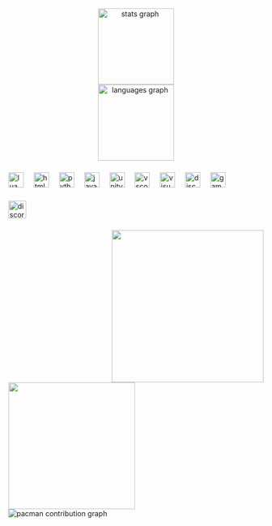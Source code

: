 <h2 align="left"></h2>

###

<div align="center">
  <img src="https://github-readme-stats.vercel.app/api?username=Haruv76&hide_title=false&hide_rank=false&show_icons=true&include_all_commits=true&count_private=true&disable_animations=false&theme=dracula&locale=en&hide_border=false" height="150" alt="stats graph" /> <br>
  <img src="https://github-readme-stats.vercel.app/api/top-langs?username=Haruv76&locale=en&hide_title=false&layout=compact&card_width=320&langs_count=5&theme=dracula&hide_border=false" height="150" alt="languages graph"  />
</div>

###

<div align="left">
  <img src="https://cdn.jsdelivr.net/gh/devicons/devicon/icons/lua/lua-original.svg" height="30" alt="lua logo"  />
  <img width="12" />
  <img src="https://cdn.jsdelivr.net/gh/devicons/devicon/icons/html5/html5-original.svg" height="30" alt="html5 logo"  />
  <img width="12" />
  <img src="https://cdn.jsdelivr.net/gh/devicons/devicon/icons/python/python-original.svg" height="30" alt="python logo"  />
  <img width="12" />
  <img src="https://cdn.jsdelivr.net/gh/devicons/devicon/icons/javascript/javascript-original.svg" height="30" alt="javascript logo"  />
  <img width="12" />
  <img src="https://cdn.jsdelivr.net/gh/devicons/devicon/icons/unity/unity-original.svg" height="30" alt="unity logo"  />
  <img width="12" />
  <img src="https://cdn.jsdelivr.net/gh/devicons/devicon/icons/vscode/vscode-original.svg" height="30" alt="vscode logo"  />
  <img width="12" />
  <img src="https://cdn.jsdelivr.net/gh/devicons/devicon/icons/visualstudio/visualstudio-plain.svg" height="30" alt="visualstudio logo"  />
  <img width="12" />
  <img src="https://skillicons.dev/icons?i=discord" height="30" alt="discord logo"  />
  <img width="12" />
  <img src="https://skillicons.dev/icons?i=gamemakerstudio" height="30" alt="gamemakerstudio logo"  />
</div>

###

<div align="left">
  <a href="https://discord.com/users/779667164315123722" target="_blank">
    <img src="https://img.shields.io/static/v1?message=Discord&logo=discord&label=&color=7289DA&logoColor=white&labelColor=&style=for-the-badge" height="35" alt="discord logo"  />
  </a>
</div>

###

<img align="right" height="300" src="https://media1.giphy.com/media/v1.Y2lkPTc5MGI3NjExNWE0aG1td3Z3b2NoY2NmcGlwNGlrZDdlNmVjdGpsMDdvZThtcjQ5byZlcD12MV9pbnRlcm5hbF9naWZfYnlfaWQmY3Q9cw/4DYIkdjrzRJU9Fv4M5/giphy.gif"  />

###

<img align="left" height="250" src="https://media0.giphy.com/media/v1.Y2lkPTc5MGI3NjExZDZiczMwdnRuaG1pcnVmZ3NjNXZuN2htZXlnMmI4N3p4emNndGgxOSZlcD12MV9pbnRlcm5hbF9naWZfYnlfaWQmY3Q9cw/1RIdMU1mLe97uygnzC/giphy.gif"  />

###

<br clear="both">

<picture>
  <source media="(prefers-color-scheme: dark)" srcset="https://raw.githubusercontent.com/Haruv76/Haruv76/output/pacman-contribution-graph-dark.svg">
  <source media="(prefers-color-scheme: light)" srcset="https://raw.githubusercontent.com/Haruv76/Haruv76/output/pacman-contribution-graph.svg">
  <img alt="pacman contribution graph" src="https://raw.githubusercontent.com/Haruv76/Haruv76/output/pacman-contribution-graph.svg">
</picture>

###
